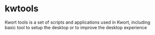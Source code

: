 # kwtools
Kwort tools is a set of scripts and applications used in Kwort, including basic tool to setup the desktop or to improve the desktop experience 
